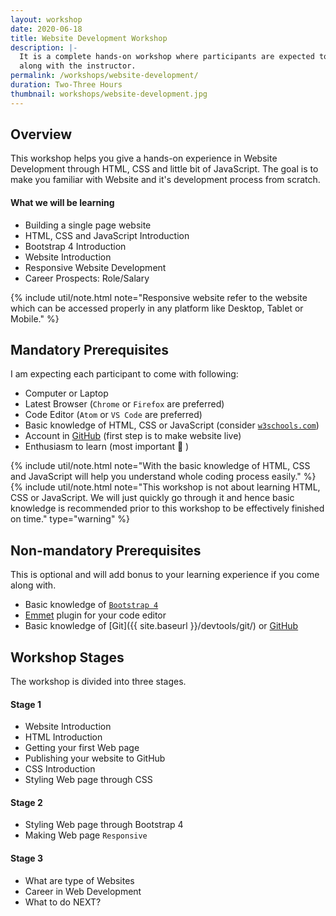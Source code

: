 ```yaml
---
layout: workshop
date: 2020-06-18
title: Website Development Workshop
description: |-
  It is a complete hands-on workshop where participants are expected to do coding
  along with the instructor.
permalink: /workshops/website-development/
duration: Two-Three Hours
thumbnail: workshops/website-development.jpg
---
```


## Overview

This workshop helps you give a hands-on experience in Website Development through
HTML, CSS and little bit of JavaScript. The goal is to make you familiar with Website and it's
development process from scratch.

#### What we will be learning

- Building a single page website
- HTML, CSS and JavaScript Introduction
- Bootstrap 4 Introduction
- Website Introduction
- Responsive Website Development
- Career Prospects: Role/Salary

{% include util/note.html
    note="Responsive website refer to the website which can be accessed properly in any platform like Desktop, Tablet or Mobile."
%}

## Mandatory Prerequisites

I am expecting each participant to come with following:
- Computer or Laptop
- Latest Browser (`Chrome` or `Firefox` are preferred)
- Code Editor (`Atom` or `VS Code` are preferred)
- Basic knowledge of HTML, CSS or JavaScript (consider [`w3schools.com`](https://www.w3schools.com/))
- Account in [GitHub](http://github.com/) (first step is to make website live)
- Enthusiasm to learn (most important :slightly_smiling_face: )

{% include util/note.html
    note="With the basic knowledge of HTML, CSS and JavaScript will help you understand whole coding process easily."
%}
{% include util/note.html
    note="This workshop is not about learning HTML, CSS or JavaScript. We will just quickly go through it and hence basic knowledge is recommended prior to this workshop to be effectively finished on time." type="warning"
%}

## Non-mandatory Prerequisites

This is optional and will add bonus to your learning experience if you come along with.

- Basic knowledge of [`Bootstrap 4`](https://getbootstrap.com/docs/4.4/getting-started/introduction/)
- [Emmet](https://www.emmet.io/) plugin for your code editor
- Basic knowledge of [Git]({{ site.baseurl }}/devtools/git/) or [GitHub](http://github.com/)

## Workshop Stages

The workshop is divided into three stages.

#### Stage 1

- Website Introduction
- HTML Introduction
- Getting your first Web page
- Publishing your website to GitHub
- CSS Introduction
- Styling Web page through CSS

#### Stage 2

- Styling Web page through Bootstrap 4
- Making Web page `Responsive`

#### Stage 3

- What are type of Websites
- Career in Web Development
- What to do NEXT?
